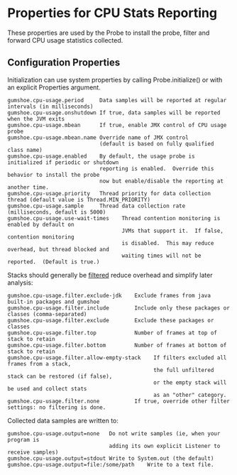 Properties for CPU Stats Reporting
==================================

These properties are used by the Probe to install the probe, filter and forward CPU usage statistics collected.

Configuration Properties
------------------------

Initialization can use system properties by calling Probe.initialize() or with an explicit Properties argument.

    gumshoe.cpu-usage.period     Data samples will be reported at regular intervals (in milliseconds)
    gumshoe.cpu-usage.onshutdown If true, data samples will be reported when the JVM exits
    gumshoe.cpu-usage.mbean      If true, enable JMX control of CPU usage probe
    gumshoe.cpu-usage.mbean.name Override name of JMX control
                                 (default is based on fully qualified class name) 
    gumshoe.cpu-usage.enabled    By default, the usage probe is initialized if periodic or shutdown
                                 reporting is enabled.  Override this behavior to install the probe
                                 now but enable/disable the reporting at another time.
    gumshoe.cpu-usage.priority   Thread priority for data collection thread (default value is Thread.MIN_PRIORITY)
    gumshoe.cpu-usage.sample     Thread data collection rate (milliseconds, default is 5000)
    gumshoe.cpu-usage.use-wait-times    Thread contention monitoring is enabled by default on
                                        JVMs that support it.  If false, contention monitoring
                                        is disabled.  This may reduce overhead, but thread blocked and
                                        waiting times will not be reported.  (Default is true.)

Stacks should generally be [filtered](filters.md) reduce overhead and simplify later analysis:
                                
    gumshoe.cpu-usage.filter.exclude-jdk    Exclude frames from java built-in packages and gumshoe 
    gumshoe.cpu-usage.filter.include        Include only these packages or classes (comma-separated)
    gumshoe.cpu-usage.filter.exclude        Exclude these packages or classes 
    gumshoe.cpu-usage.filter.top            Number of frames at top of stack to retain
    gumshoe.cpu-usage.filter.bottom         Number of frames at bottom of stack to retain
    gumshoe.cpu-usage.filter.allow-empty-stack    If filters excluded all frames from a stack,
                                                  the full unfiltered stack can be restored (if false),
                                                  or the empty stack will be used and collect stats
                                                  as an "other" category.
    gumshoe.cpu-usage.filter.none           If true, override other filter settings: no filtering is done. 

Collected data samples are written to:

    gumshoe.cpu-usage.output=none   Do not write samples (ie, when your program is
                                    adding its own explicit Listener to receive samples)
    gumshoe.cpu-usage.output=stdout Write to System.out (the default)
    gumshoe.cpu-usage.output=file:/some/path    Write to a text file.

